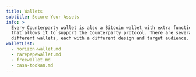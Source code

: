 ```yaml
---
title: Wallets
subtitle: Secure Your Assets
info: >
  Every Counterparty wallet is also a Bitcoin wallet with extra functionality
  that allows it to support the Counterparty protocol. There are several
  different wallets, each with a different design and target audience.
walletList:
  - horizon-wallet.md
  - rarepepewallet.md
  - freewallet.md
  - casa-tookan.md
---
```

